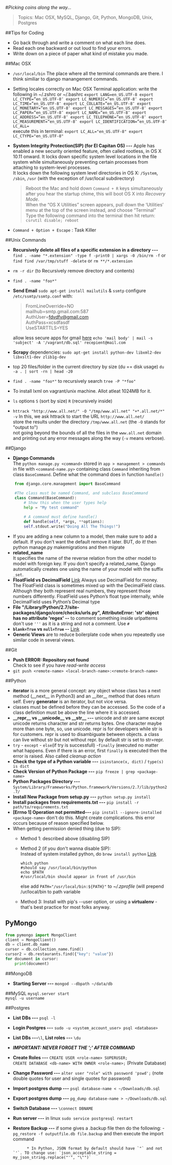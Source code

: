 
#_Picking coins along the way..._

> Topics: Mac OSX, MySQL, Django, Git, Python, MongoDB, Unix, Postgres

##Tips for Coding
- Go back through and write a comment on what each line does.
- Read each one backward or out loud to find your errors.
- Write down on a piece of paper what kind of mistake you made.

##Mac OSX
* `/usr/local/bin` The place where all the terminal commands are there. I think similiar to django manangement commands.
* Setting locales correctly on Mac OSX Terminal application: write the following in ~/.zshrc or ~/.bashrc `export LANG=en_US.UTF-8
export LC_CTYPE=”en_US.UTF-8″
export LC_NUMERIC=”en_US.UTF-8″
export LC_TIME=”en_US.UTF-8″
export LC_COLLATE=”en_US.UTF-8″
export LC_MONETARY=”en_US.UTF-8″
export LC_MESSAGES=”en_US.UTF-8″
export LC_PAPER=”en_US.UTF-8″
export LC_NAME=”en_US.UTF-8″
export LC_ADDRESS=”en_US.UTF-8″
export LC_TELEPHONE=”en_US.UTF-8″
export LC_MEASUREMENT=”en_US.UTF-8″
export LC_IDENTIFICATION=”en_US.UTF-8″
LC_ALL=` <br> 
execute this in terminal: 
`export LC_ALL="en_US.UTF-8"
export LC_CTYPE="en_US.UTF-8"`
* **System Integrity Protection(SIP) (for El Capitan OS) ---** Apple has enabled a new security oriented feature, often called rootless, in OS X 10.11 onward. It locks down specific system level locations in the file system while simultaneously preventing certain processes from attaching to system-level processes. <br>It locks down the following system level directories in OS X: `/System`, `/sbin`, `/usr` (with the exception of /usr/local subdirectory)

	> Reboot the Mac and hold down `Command + R` keys simultaneously after you hear the startup chime, this will boot OS X into _Recovery Mode_. <br>
When the “OS X Utilities” screen appears, pull down the ‘Utilities’ menu at the top of the screen instead, and choose “Terminal”<br> Type the following command into the terminal then hit return: `csrutil disable; reboot`<br>

* `Command + Option + Escape` : Task Killer


##Unix Commands
* **Recursively delete all files of a specific extension in a directory ---**
`find . -name "*.extension" -type f -print0 | xargs -0 /bin/rm -f` or<br>
`find find /var/tmp/stuff -delete` or 
`rm **/*.extension`
* `rm -r dir` (to Recursively remove directory and contents)
* `find . -name "foo*"`
* **Send Email** `sudo apt-get install mailutils` & `ssmtp` configure `/etc/ssmtp/ssmtp.conf` with: 

	> FromLineOverride=NO <br>
mailhub=smtp.gmail.com:587 <br>
AuthUser=fdvdfv@gmail.com <br>
AuthPass=xcsdfasdf <br>
UseSTARTTLS=YES <br>

	allow less secure apps for gmail [here](http://www.google.com/settings/security/lesssecureapps)
	`echo 'mail body' | mail -s 'subject' -A '/vagrant/db.sql' recepient@mail.com`
	
* **Scrapy** dependencies: `sudo apt-get install python-dev libxml2-dev libxslt1-dev zlib1g-dev`
* top 20 files/folder in the current directory by size (du == disk usage) `du -a . | sort -rn | head -20`
* `find . -name "foo*"` to recursively search `tree -P "*foo"`
* To install lxml on vagrant/unix machine. Allot atleat 1024MB for it.
* `ls` options `S` (sort by size) `R` (recursively inside)
* `httrack "http://www.all.net/" -O "/tmp/www.all.net" "+*.all.net/*" -v`
In this, we ask httrack to start the URL `http://www.all.net/`<br>
store the results under the directory `/tmp/www.all.net` (the `-O` stands for "output to")<br>
not going beyond the bounds of all the files in the `www.all.net` domain<br>
and printing out any error messages along the way (`-v` means verbose).

##Django
* **Django Commands** <br>
The ```python manage.py <command>``` stored in `app > management > commands` in file with `<command-name.py>` containing class `Command` inheriting from class `BaseCommand`. Define what the command does in function `handle()`

```Python
    from django.core.management import BaseCommand

    #The class must be named Command, and subclass BaseCommand
    class Command(BaseCommand):
	    # Show this when the user types help
	    help = "My test command"
	
	    # A command must define handle()
	    def handle(self, *args, **options):
	    self.stdout.write("Doing All The Things!")
```

* If you are adding a new column to a model, then make sure to add a default. If you don’t want the default remove it later. BUT, do it! then python manage.py makemigrations and then migrate
* **related_name**<br>
	It specifies the name of the reverse relation from the other model to model with foreign key.
If you don't specify a related_name, Django automatically creates one using the name of your model with the suffix `_set`.
* **FloatField vs DecimalField** [Link](http://stackoverflow.com/questions/2569015/django-floatfield-or-decimalfield-for-currency) Always use DecimalField for money. The FloatField class is sometimes mixed up with the DecimalField class. Although they both represent real numbers, they represent those numbers differently. FloatField uses Python’s float type internally, while DecimalField uses Python’s Decimal type
* **File "/Library/Python/2.7/site-packages/django/core/checks/urls.py", 
AttributeError: 'str' object has no attribute 'regex' --** to comment something inside urlpatterns don't use `'''` as it is a string and not a comment. Use `#`
* **`blank=True` vs `null=True` --** [Link](http://stackoverflow.com/questions/8609192/differentiate-null-true-blank-true-in-django)
* **Generic Views** are to reduce boilerplate code when you repeatedly use similar code in several views.
 
##Git
* **Push ERROR: Repository not found** <br>
Check to see if you have *read-write access*
* `git push <remote-name> <local-branch-name>:<remote-branch-name>`

##Python
* **iterator** is a more general concept: any object whose class has a next method (\_\_next\_\_ in Python3) and an \_\_iter__ method that does return self.
Every **generator** is an iterator, but not vice versa.
* classes must be defined before they can be accessed. So the code of a class definition must be above the line where it is accessed.
* **\_\_repr__ vs \_\_unicode__ vs \_\_str__ ---** unicode and str are same except unicode returns character and str returns bytes. One character maybe more than one byte, so, use unicode. repr is for developers while str is for customers. repr is used to disambiguate between objects. a class can live without str but not without repr. by default str is set to str=repr.  
* `try` - `except` - `else`(if try is successfull) -`finally` (executed no matter what happens. Even if there is an error, first `finally` is executed then the error is raised. Also called _cleanup action_
* **Check the type of a Python variable ---** 
`isinstance(x, dict)` /
`type(s) is dict`
* **Check Version of Python Package ---**
`pip freeze | grep <package-name>`
* **Python Packages Directory ---** `System/Library/Frameworks/Python.framework/Versions/2.7/lib/python2.7/`
* **Install New Package from setup.py ---** `python setup.py install`
* **Install packages from requirements.txt ---** `pip install -r path/to/requirements.txt`
* **[Errno 1] Operation not permitted---** `pip install --ignore-installed <package-name>` don't do this. Might create complications. this error occurs because of reason specified below.
* When getting permission denied thing (due to SIP):
	* Method 1: described above (disabling SIP)
	* Method 2 (if you don't wanna disable SIP): <br>
		Instead of system installed python, do `brew install python`
		[Link](https://joernhees.de/blog/2014/02/25/scientific-python-on-mac-os-x-10-9-with-homebrew/)	
		
		```
		which python 
		#should say /usr/local/bin/python
		echo $PATH 
		#/usr/local/bin should appear in front of /usr/bin
		```
		
		else add `PATH="/usr/local/bin:${PATH}"` to _~/.zprofile_
(will prepend /ur/local/bin to path variable

	* Method 3: Install with pip's --user option, or using a **virtualenv** - that's best practice for most folks anyway.
 
## PyMongo

```Python
from pymongo import MongoClient
client = MongoClient()
db = client.db_name
cursor = db.collection_name.find()
cursor2 = db.restaurants.find({"key": "value"})
for document in cursor:
    print(document)
```

##MongoDB
* **Starting Server ---** `mongod --dbpath ~/data/db` 

##MySQL
`mysql.server start` <br>
`mysql -u username`
 
##Postgres

* **List DBs ---** `psql -l`
* **Login Postgres ---** `sudo -u <system_account_user> psql <database>`
* **List DBs ---**`\l`, **List roles ---** `\du`
* **_IMPORTANT: NEVER FORGET THE ';' AFTER COMMAND_**
* **Create Roles ---** `CREATE USER <role-name> SUPERUSER;` <br> `CREATE DATABASE <db-name> WITH OWNER <role-name>;` (Private Database)
* **Change Password ---** `alter user "role" with password 'pswd';` (note double quotes for user and single quotes for password)
* **Import postgres dump ---** `psql database-name < ~/Downloads/db.sql`
* **Export postgres dump ---** `pg_dump database-name > ~/Downloads/db.sql`
* **Switch Database ---** `\connect DBNAME`
* **Run server ---** in linux `sudo service postgresql restart`
* **Restore Backup ---** if some gives a .backup file then do the following:
		- `pg_restore -f outputfile.db file.backup` and then execute the import command 

            * In Python, JSON format by default should have `"` and not `'`. TO change use: `json_acceptable_string = my_json_string.replace("'", "\"")`
